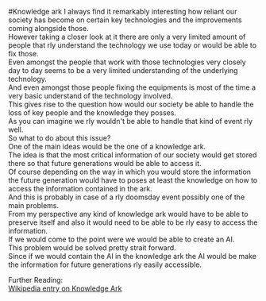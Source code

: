 #Knowledge ark
I always find it remarkably interesting how reliant our society has become on certain key technologies and the improvements coming alongside those.  
However taking a closer look at it there are only a very limited amount of people that rly understand the technology we use today or would be able to fix those.  
Even amongst the people that work with those technologies very closely day to day seems to be a very limited understanding of the underlying technology.  
And even amongst those people fixing the equipments is most of the time a very basic understand of the technology involved.  
This gives rise to the question how would our society be able to handle the loss of key people and the knowledge they posses.  
As you can imagine we rly wouldn't be able to handle that kind of event rly well.  
So what to do about this issue?  
One of the main ideas would be the one of a knowledge ark.   
The idea is that the most critical information of our society would get stored there so that future generations would be able to access it.  
Of course depending on the way in which you would store the information the future generation would have to poses at least the knowledge on how to access the information contained in the ark.  
And this is probably in case of a rly doomsday event possibly one of the main problems.  
From my perspective any kind of knowledge ark would have to be able to preserve itself and also it would need to be able to be rly easy to access the information.  
If we would come to the point were we would be able to create an AI.  
This problem would be solved pretty strait forward.  
Since if we would contain the AI in the knowledge ark the AI would be make the information for future generations rly easily accessible.  

Further Reading:  
[Wikipedia entry on Knowledge Ark](http://en.wikipedia.org/wiki/Knowledge_ark "Knowledge ark Wikipedia")
